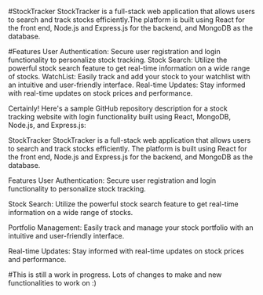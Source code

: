#StockTracker
StockTracker is a full-stack web application that allows users to search and track stocks efficiently.The platform is built using React for the front end, Node.js and Express.js for the backend, and MongoDB as the database.

#Features
User Authentication: Secure user registration and login functionality to personalize stock tracking.
Stock Search: Utilize the powerful stock search feature to get real-time information on a wide range of stocks.
WatchList: Easily track and add your stock to your watchlist with an intuitive and user-friendly interface.
Real-time Updates: Stay informed with real-time updates on stock prices and performance.


Certainly! Here's a sample GitHub repository description for a stock tracking website with login functionality built using React, MongoDB, Node.js, and Express.js:

StockTracker
StockTracker is a full-stack web application that allows users to search and track stocks efficiently. The platform is built using React for the front end, Node.js and Express.js for the backend, and MongoDB as the database.

Features
User Authentication: Secure user registration and login functionality to personalize stock tracking.

Stock Search: Utilize the powerful stock search feature to get real-time information on a wide range of stocks.

Portfolio Management: Easily track and manage your stock portfolio with an intuitive and user-friendly interface.

Real-time Updates: Stay informed with real-time updates on stock prices and performance.


#This is still a work in progress. Lots of changes to make and new functionalities to work on :)
